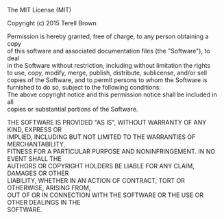 The MIT License (MIT)		
		
Copyright (c) 2015 Terell Brown		
		
Permission is hereby granted, free of charge, to any person obtaining a copy		
of this software and associated documentation files (the "Software"), to deal		
in the Software without restriction, including without limitation the rights		
to use, copy, modify, merge, publish, distribute, sublicense, and/or sell		
copies of the Software, and to permit persons to whom the Software is		
furnished to do so, subject to the following conditions:		
The above copyright notice and this permission notice shall be included in all		
copies or substantial portions of the Software.		
		
THE SOFTWARE IS PROVIDED "AS IS", WITHOUT WARRANTY OF ANY KIND, EXPRESS OR		
IMPLIED, INCLUDING BUT NOT LIMITED TO THE WARRANTIES OF MERCHANTABILITY,		
FITNESS FOR A PARTICULAR PURPOSE AND NONINFRINGEMENT. IN NO EVENT SHALL THE		
AUTHORS OR COPYRIGHT HOLDERS BE LIABLE FOR ANY CLAIM, DAMAGES OR OTHER		
LIABILITY, WHETHER IN AN ACTION OF CONTRACT, TORT OR OTHERWISE, ARISING FROM,		
OUT OF OR IN CONNECTION WITH THE SOFTWARE OR THE USE OR OTHER DEALINGS IN THE		
SOFTWARE.